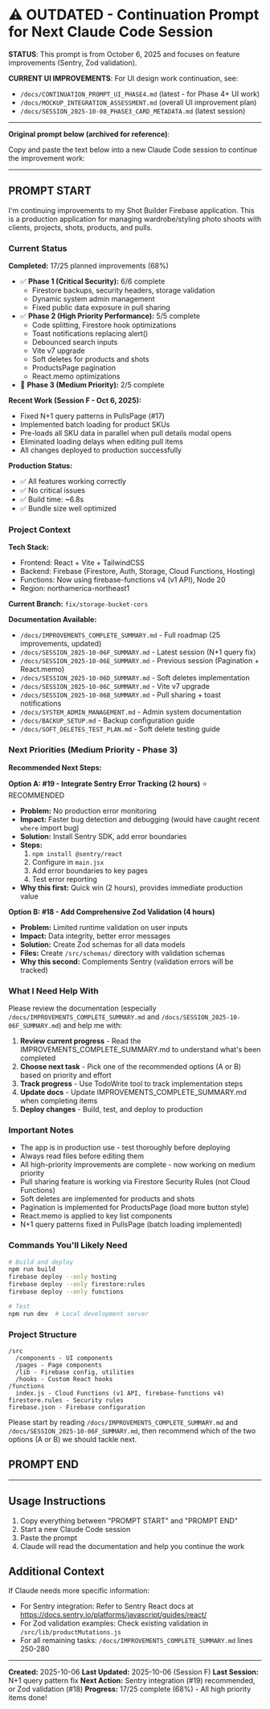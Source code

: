 # ⚠️ OUTDATED - Continuation Prompt for Next Claude Code Session

**STATUS**: This prompt is from October 6, 2025 and focuses on feature improvements (Sentry, Zod validation).

**CURRENT UI IMPROVEMENTS**: For UI design work continuation, see:
- `/docs/CONTINUATION_PROMPT_UI_PHASE4.md` (latest - for Phase 4+ UI work)
- `/docs/MOCKUP_INTEGRATION_ASSESSMENT.md` (overall UI improvement plan)
- `/docs/SESSION_2025-10-08_PHASE3_CARD_METADATA.md` (latest session)

---

**Original prompt below (archived for reference)**:

Copy and paste the text below into a new Claude Code session to continue the improvement work:

---

## PROMPT START

I'm continuing improvements to my Shot Builder Firebase application. This is a production application for managing wardrobe/styling photo shoots with clients, projects, shots, products, and pulls.

### Current Status

**Completed:** 17/25 planned improvements (68%)
- ✅ **Phase 1 (Critical Security):** 6/6 complete
  - Firestore backups, security headers, storage validation
  - Dynamic system admin management
  - Fixed public data exposure in pull sharing
- ✅ **Phase 2 (High Priority Performance):** 5/5 complete
  - Code splitting, Firestore hook optimizations
  - Toast notifications replacing alert()
  - Debounced search inputs
  - Vite v7 upgrade
  - Soft deletes for products and shots
  - ProductsPage pagination
  - React.memo optimizations
- 🔄 **Phase 3 (Medium Priority):** 2/5 complete

**Recent Work (Session F - Oct 6, 2025):**
- Fixed N+1 query patterns in PullsPage (#17)
- Implemented batch loading for product SKUs
- Pre-loads all SKU data in parallel when pull details modal opens
- Eliminated loading delays when editing pull items
- All changes deployed to production successfully

**Production Status:**
- ✅ All features working correctly
- ✅ No critical issues
- ✅ Build time: ~6.8s
- ✅ Bundle size well optimized

### Project Context

**Tech Stack:**
- Frontend: React + Vite + TailwindCSS
- Backend: Firebase (Firestore, Auth, Storage, Cloud Functions, Hosting)
- Functions: Now using firebase-functions v4 (v1 API), Node 20
- Region: northamerica-northeast1

**Current Branch:** `fix/storage-bucket-cors`

**Documentation Available:**
- `/docs/IMPROVEMENTS_COMPLETE_SUMMARY.md` - Full roadmap (25 improvements, updated)
- `/docs/SESSION_2025-10-06F_SUMMARY.md` - Latest session (N+1 query fix)
- `/docs/SESSION_2025-10-06E_SUMMARY.md` - Previous session (Pagination + React.memo)
- `/docs/SESSION_2025-10-06D_SUMMARY.md` - Soft deletes implementation
- `/docs/SESSION_2025-10-06C_SUMMARY.md` - Vite v7 upgrade
- `/docs/SESSION_2025-10-06B_SUMMARY.md` - Pull sharing + toast notifications
- `/docs/SYSTEM_ADMIN_MANAGEMENT.md` - Admin system documentation
- `/docs/BACKUP_SETUP.md` - Backup configuration guide
- `/docs/SOFT_DELETES_TEST_PLAN.md` - Soft delete testing guide

### Next Priorities (Medium Priority - Phase 3)

**Recommended Next Steps:**

**Option A: #19 - Integrate Sentry Error Tracking (2 hours)** ⭐ RECOMMENDED
- **Problem:** No production error monitoring
- **Impact:** Faster bug detection and debugging (would have caught recent `where` import bug)
- **Solution:** Install Sentry SDK, add error boundaries
- **Steps:**
  1. `npm install @sentry/react`
  2. Configure in `main.jsx`
  3. Add error boundaries to key pages
  4. Test error reporting
- **Why this first:** Quick win (2 hours), provides immediate production value

**Option B: #18 - Add Comprehensive Zod Validation (4 hours)**
- **Problem:** Limited runtime validation on user inputs
- **Impact:** Data integrity, better error messages
- **Solution:** Create Zod schemas for all data models
- **Files:** Create `/src/schemas/` directory with validation schemas
- **Why this second:** Complements Sentry (validation errors will be tracked)

### What I Need Help With

Please review the documentation (especially `/docs/IMPROVEMENTS_COMPLETE_SUMMARY.md` and `/docs/SESSION_2025-10-06F_SUMMARY.md`) and help me with:

1. **Review current progress** - Read the IMPROVEMENTS_COMPLETE_SUMMARY.md to understand what's been completed
2. **Choose next task** - Pick one of the recommended options (A or B) based on priority and effort
3. **Track progress** - Use TodoWrite tool to track implementation steps
4. **Update docs** - Update IMPROVEMENTS_COMPLETE_SUMMARY.md when completing items
5. **Deploy changes** - Build, test, and deploy to production

### Important Notes

- The app is in production use - test thoroughly before deploying
- Always read files before editing them
- All high-priority improvements are complete - now working on medium priority
- Pull sharing feature is working via Firestore Security Rules (not Cloud Functions)
- Soft deletes are implemented for products and shots
- Pagination is implemented for ProductsPage (load more button style)
- React.memo is applied to key list components
- N+1 query patterns fixed in PullsPage (batch loading implemented)

### Commands You'll Likely Need

```bash
# Build and deploy
npm run build
firebase deploy --only hosting
firebase deploy --only firestore:rules
firebase deploy --only functions

# Test
npm run dev  # Local development server
```

### Project Structure

```
/src
  /components - UI components
  /pages - Page components
  /lib - Firebase config, utilities
  /hooks - Custom React hooks
/functions
  index.js - Cloud Functions (v1 API, firebase-functions v4)
firestore.rules - Security rules
firebase.json - Firebase configuration
```

Please start by reading `/docs/IMPROVEMENTS_COMPLETE_SUMMARY.md` and `/docs/SESSION_2025-10-06F_SUMMARY.md`, then recommend which of the two options (A or B) we should tackle next.

## PROMPT END

---

## Usage Instructions

1. Copy everything between "PROMPT START" and "PROMPT END"
2. Start a new Claude Code session
3. Paste the prompt
4. Claude will read the documentation and help you continue the work

## Additional Context

If Claude needs more specific information:

- For Sentry integration: Refer to Sentry React docs at https://docs.sentry.io/platforms/javascript/guides/react/
- For Zod validation examples: Check existing validation in `/src/lib/productMutations.js`
- For all remaining tasks: `/docs/IMPROVEMENTS_COMPLETE_SUMMARY.md` lines 250-280

---

**Created:** 2025-10-06
**Last Updated:** 2025-10-06 (Session F)
**Last Session:** N+1 query pattern fix
**Next Action:** Sentry integration (#19) recommended, or Zod validation (#18)
**Progress:** 17/25 complete (68%) - All high priority items done!
